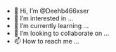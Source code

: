 - 👋 Hi, I’m @Deehb466xser
- 👀 I’m interested in ...
- 🌱 I’m currently learning ...
- 💞️ I’m looking to collaborate on ...
- 📫 How to reach me ...

<!---
Deehb466xser/Deehb466xser is a ✨ special ✨ repository because its `README.md` (this file) appears on your GitHub profile.
You can click the Preview link to take a look at your changes.
--->
